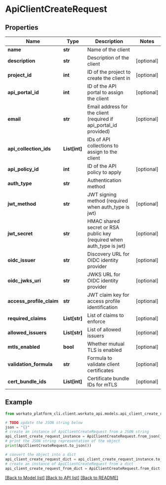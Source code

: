# ApiClientCreateRequest


## Properties

Name | Type | Description | Notes
------------ | ------------- | ------------- | -------------
**name** | **str** | Name of the client | 
**description** | **str** | Description of the client | [optional] 
**project_id** | **int** | ID of the project to create the client in | [optional] 
**api_portal_id** | **int** | ID of the API portal to assign the client | [optional] 
**email** | **str** | Email address for the client (required if api_portal_id provided) | [optional] 
**api_collection_ids** | **List[int]** | IDs of API collections to assign to the client | 
**api_policy_id** | **int** | ID of the API policy to apply | [optional] 
**auth_type** | **str** | Authentication method | 
**jwt_method** | **str** | JWT signing method (required when auth_type is jwt) | [optional] 
**jwt_secret** | **str** | HMAC shared secret or RSA public key (required when auth_type is jwt) | [optional] 
**oidc_issuer** | **str** | Discovery URL for OIDC identity provider | [optional] 
**oidc_jwks_uri** | **str** | JWKS URL for OIDC identity provider | [optional] 
**access_profile_claim** | **str** | JWT claim key for access profile identification | [optional] 
**required_claims** | **List[str]** | List of claims to enforce | [optional] 
**allowed_issuers** | **List[str]** | List of allowed issuers | [optional] 
**mtls_enabled** | **bool** | Whether mutual TLS is enabled | [optional] 
**validation_formula** | **str** | Formula to validate client certificates | [optional] 
**cert_bundle_ids** | **List[int]** | Certificate bundle IDs for mTLS | [optional] 

## Example

```python
from workato_platform_cli.client.workato_api.models.api_client_create_request import ApiClientCreateRequest

# TODO update the JSON string below
json = "{}"
# create an instance of ApiClientCreateRequest from a JSON string
api_client_create_request_instance = ApiClientCreateRequest.from_json(json)
# print the JSON string representation of the object
print(ApiClientCreateRequest.to_json())

# convert the object into a dict
api_client_create_request_dict = api_client_create_request_instance.to_dict()
# create an instance of ApiClientCreateRequest from a dict
api_client_create_request_from_dict = ApiClientCreateRequest.from_dict(api_client_create_request_dict)
```
[[Back to Model list]](../README.md#documentation-for-models) [[Back to API list]](../README.md#documentation-for-api-endpoints) [[Back to README]](../README.md)



